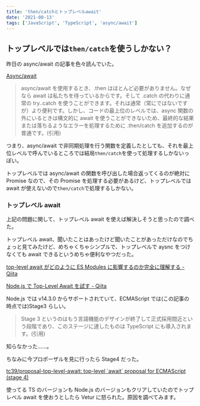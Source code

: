 ```yaml
---
title: 'then/catchとトップレベルawait'
date: '2021-08-13'
tags: ['JavaScript', 'TypeScript', 'async/await']
---
```


## トップレベルでは`then/catch`を使うしかない？

昨日の async/await の記事を色々読んでいた。

[Async/await](https://ja.javascript.info/async-await)

> async/await を使用するとき、.then はほとんど必要がありません。なぜなら await は私たちを待っているからです。そして .catch の代わりに通常の try..catch を使うことができます。それは通常（常にではないですが）より便利です。しかし、コードの最上位のレベルでは、async 関数の外にいるときは構文的に await を使うことができないため、最終的な結果または落ちるようなエラーを処理するために .then/catch を追加するのが普通です。(引用)

つまり、async/await で非同期処理を行う関数を定義したとしても、それを最上位レベルで呼んでいるところでは結局`then/catch`を使って処理するしかないっぽい。

トップレベルでは async/await の関数を呼び出した場合返ってくるのが絶対に Promise なので、その Promise を処理する必要があるけど、トップレベルでは await が使えないので`then/catch`で処理するしかない。

### トップレベル await

上記の問題に関して、トップレベル await を使えば解決しそうと思ったので調べた。

トップレベル await、聞いたことはあったけど聞いたことがあっただけなのでちょっと見てみたけど、めちゃくちゃシンプルで、トップレベルで aysnc をつけなくても await できるというめちゃ便利なやつだった。

[top\-level await がどのように ES Modules に影響するのか完全に理解する \- Qiita](https://qiita.com/uhyo/items/0e2e9eaa30ec2ff05260)

[Node\.js で Top\-Level Await を試す \- Qiita](https://qiita.com/n0bisuke/items/b2236f56437f71db8aff)

Node.js では v14.3.0 からサポートされていて、ECMAScript では(この記事の時点では)Stage3 らしい。

> Stage 3 というのはもう言語機能のデザインが終了して正式採用間近という段階であり、このステージに達したものは TypeScript にも導入されます。(引用)

知らなかった……。

ちなみに今プロポーザルを見に行ったら Stage4 だった。

[tc39/proposal\-top\-level\-await: top\-level \`await\` proposal for ECMAScript \(stage 4\)](https://github.com/tc39/proposal-top-level-await)

使ってる TS のバージョンも Node.js のバージョンもクリアしていたのでトップレベル await を使おうとしたら Vetur に怒られた。原因を調べてみます。
